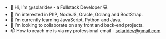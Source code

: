 - 👋 Hi, I’m @solaridev - a Fullstack Developer 💻
- 👀 I’m interested in PhP, NodeJS, Oracle, Golang and BootStrap.
- 🌱 I’m currently learning JavaScript, Python and Java.
- 💞️ I’m looking to collaborate on any front and back-end projects.
- 📫 How to reach me is via my professional email - solaridev@gmail.com

<!---
solaridev/solaridev is a ✨ special ✨ repository because its `README.md` (this file) appears on your GitHub profile.
You can click the Preview link to take a look at your changes.
--->
